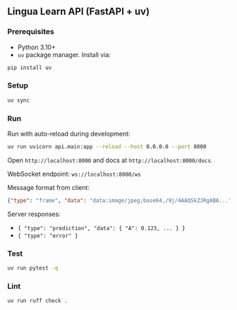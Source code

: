 ## Lingua Learn API (FastAPI + uv)

### Prerequisites
- Python 3.10+
- `uv` package manager. Install via:

```bash
pip install uv
```

### Setup

```bash
uv sync
```

### Run

Run with auto-reload during development:

```bash
uv run uvicorn api.main:app --reload --host 0.0.0.0 --port 8000
```

Open `http://localhost:8000` and docs at `http://localhost:8000/docs`.

WebSocket endpoint: `ws://localhost:8000/ws`

Message format from client:

```json
{"type": "frame", "data": "data:image/jpeg;base64,/9j/4AAQSkZJRgABA..."}
```

Server responses:
- `{ "type": "prediction", "data": { "A": 0.123, ... } }`
- `{ "type": "error" }`

### Test

```bash
uv run pytest -q
```

### Lint

```bash
uv run ruff check .
```


